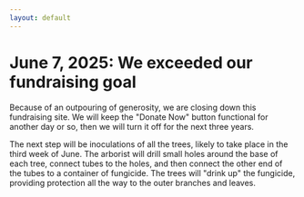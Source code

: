 ```yaml
---
layout: default
---
```


# June 7, 2025: We exceeded our fundraising goal

Because of an outpouring of generosity, we are closing down this fundraising site. We will keep the "Donate Now" button functional for another day or so, then we will turn it off for the next three years.

The next step will be inoculations of all the trees, likely to take place in the third week of June. The arborist will drill small holes around the base of each tree, connect tubes to the holes, and then connect the other end of the tubes to a container of fungicide. The trees will "drink up" the fungicide, providing protection all the way to the outer branches and leaves.

<!-- COMMENT OUT THE ENTIRE REST OF THIS FILE

## How to help

We are asking everyone who enjoys Roanoke Park's elm trees to consider donating to keep these magnificent trees healthy. This four-minute video describes the problem and its only known solution.


<div class="container">
<iframe width="560" height="315" src="https://www.youtube.com/embed/IMr0vxVy5Ug?si=SiZWNoX5hREH59_0" title="YouTube video player" frameborder="0" allow="accelerometer; autoplay; clipboard-write; encrypted-media; gyroscope; picture-in-picture; web-share" referrerpolicy="strict-origin-when-cross-origin" allowfullscreen></iframe>
</div>

## If we exceed our fundraising goal

Because of the astounding generosity of neighbors and friends, it looks like we will exceed the goal we had set. But the trees require inoculation every three years, so all donations above our goal will be put into a dedicated account and applied to future treatments.

## Two ways to donate

By far the simplest way is to use a credit card through this secure GoFundMe link. **Note: Be sure to set the "tip" amount to zero!** (GoFundMe keeps 100% of the "tip", and they already charge us a fee on every donation):

<div class="container">
<div class="gfm-embed" data-url="https://www.gofundme.com/f/help-protect-roanoke-parks-elms/widget/medium?sharesheet=fundraiser sidebar&attribution_id=undefined"></div><script defer src="https://www.gofundme.com/static/js/embed.js"></script>
</div>


But if you'd prefer, you can send a check, made payable to Jim Simpkins ([why should you trust Jim?](./jim-simpkins.html)), with "Elm trees" in the memo line, to:


&nbsp;&nbsp;&nbsp; Jim Simpkins<br/>
&nbsp;&nbsp;&nbsp; 2823 Broadway E<br/>
&nbsp;&nbsp;&nbsp; Seattle, WA 98102

Either way, *thank you*. If you don't get a thank-you message from us within a day or two of your donation, let us know by email.

## Learn more
- About our videographer, [Ezra Asfaw](./videographer.html)<br/>
- About our neighborhood's fight against [Dutch Elm Disease](./learn-more.html)<br/>
- Any other questions? Just email us at RoanokeParkElms@gmail.com

-->
